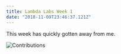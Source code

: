 ```yaml
---
title: Lambda Labs Week 1
date: "2018-11-09T23:46:37.121Z"
---
```


This week has quickly gotten away from me.

![Contributions](./gitub_graph.png)

